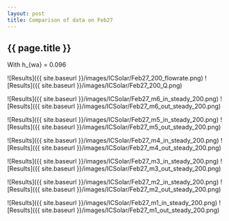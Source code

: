 ```yaml
---
layout: post
title: Comparison of data on Feb27
---
```

{{ page.title }}
-----------------
With h_{wa} = 0.096

![Results]({{ site.baseurl }}/images/ICSolar/Feb27_200_flowrate.png) ![Results]({{ site.baseurl }}/images/ICSolar/Feb27_200_Q.png)

![Results]({{ site.baseurl }}/images/ICSolar/Feb27_m6_in_steady_200.png) ![Results]({{ site.baseurl }}/images/ICSolar/Feb27_m6_out_steady_200.png)

![Results]({{ site.baseurl }}/images/ICSolar/Feb27_m5_in_steady_200.png) ![Results]({{ site.baseurl }}/images/ICSolar/Feb27_m5_out_steady_200.png)

![Results]({{ site.baseurl }}/images/ICSolar/Feb27_m4_in_steady_200.png) ![Results]({{ site.baseurl }}/images/ICSolar/Feb27_m4_out_steady_200.png)

![Results]({{ site.baseurl }}/images/ICSolar/Feb27_m3_in_steady_200.png) ![Results]({{ site.baseurl }}/images/ICSolar/Feb27_m3_out_steady_200.png)

![Results]({{ site.baseurl }}/images/ICSolar/Feb27_m2_in_steady_200.png) ![Results]({{ site.baseurl }}/images/ICSolar/Feb27_m2_out_steady_200.png)

![Results]({{ site.baseurl }}/images/ICSolar/Feb27_m1_in_steady_200.png) ![Results]({{ site.baseurl }}/images/ICSolar/Feb27_m1_out_steady_200.png)

